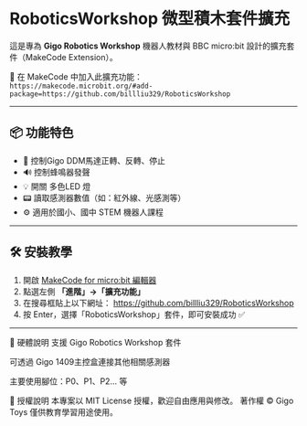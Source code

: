 # RoboticsWorkshop 微型積木套件擴充

這是專為 **Gigo Robotics Workshop** 機器人教材與 BBC micro:bit 設計的擴充套件（MakeCode Extension）。

🔗 在 MakeCode 中加入此擴充功能：  
`https://makecode.microbit.org/#add-package=https://github.com/billliu329/RoboticsWorkshop`

---

## 📦 功能特色

- 🔄 控制Gigo DDM馬達正轉、反轉、停止
- 🔊 控制蜂鳴器發聲
- 💡 開關 多色LED 燈
- 📟 讀取感測器數值（如：紅外線、光感測等）
- ⚙️ 適用於國小、國中 STEM 機器人課程

---

## 🛠️ 安裝教學

1. 開啟 [MakeCode for micro:bit 編輯器](https://makecode.microbit.org)
2. 點選左側 **「進階」→「擴充功能」**
3. 在搜尋框貼上以下網址：
https://github.com/billliu329/RoboticsWorkshop
4. 按 Enter，選擇「RoboticsWorkshop」套件，即可安裝成功 ✅

---

📌 硬體說明
支援 Gigo Robotics Workshop 套件

可透過 Gigo 1409主控盒連接其他相關感測器

主要使用腳位：P0、P1、P2... 等

🪪 授權說明
本專案以 MIT License 授權，歡迎自由應用與修改。
著作權 © Gigo Toys
僅供教育學習用途使用。
